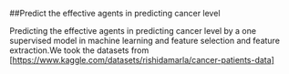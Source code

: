 ##Predict the effective agents in predicting cancer level

Predicting the effective agents in predicting cancer level by a one supervised model in machine learning and feature selection and feature extraction.We took the datasets from [https://www.kaggle.com/datasets/rishidamarla/cancer-patients-data]
